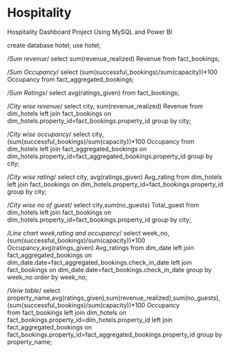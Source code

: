 # Hospitality
Hospitality Dashboard Project Using MySQL and Power BI


create database hotel;
use hotel;

/*Sum revenue*/
select sum(revenue_realized) Revenue from fact_bookings;

/*Sum Occupancy*/
select (sum(successful_bookings)/sum(capacity))*100 Occupancy from fact_aggregated_bookings;

/*Sum Ratings*/
select avg(ratings_given) from fact_bookings;

/*City wise revenue*/
select city, sum(revenue_realized) Revenue from dim_hotels
left join fact_bookings on dim_hotels.property_id=fact_bookings.property_id group by city;

/*City wise occupancy*/
select city,(sum(successful_bookings)/sum(capacity))*100 Occupancy from dim_hotels
left join fact_aggregated_bookings on dim_hotels.property_id=fact_aggregated_bookings.property_id group by city;

/*City wise rating*/
select city, avg(ratings_given) Avg_rating from dim_hotels
left join fact_bookings on  dim_hotels.property_id=fact_bookings.property_id group by city;

/*City wise no of guest*/
select city,sum(no_guests) Total_guest from dim_hotels
left join fact_bookings on dim_hotels.property_id=fact_bookings.property_id group by city;

/*Line chart week,rating and occupancy*/
select week_no,(sum(successful_bookings)/sum(capacity))*100 Occupancy,avg(ratings_given) Avg_ratings from dim_date
left join fact_aggregated_bookings on dim_date.date=fact_aggregated_bookings.check_in_date
left join fact_bookings on dim_date.date=fact_bookings.check_in_date group by week_no order by week_no;

/*Veiw table*/
select property_name,avg(ratings_given),sum(revenue_realized),sum(no_guests),(sum(successful_bookings)/sum(capacity))*100 Occupancy  
from fact_bookings 
left join dim_hotels on fact_bookings.property_id=dim_hotels.property_id 
left join fact_aggregated_bookings on fact_bookings.property_id=fact_aggregated_bookings.property_id group by property_name;



